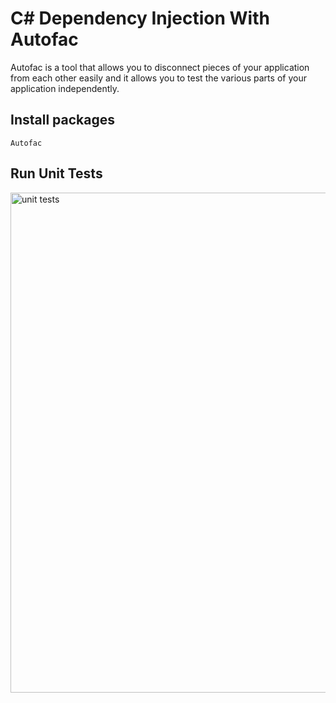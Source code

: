 # C# Dependency Injection With Autofac

Autofac is a tool that allows you to disconnect pieces of your application from each other easily and it allows you to test the various parts of your application independently.

## Install packages
```
Autofac
```

## Run Unit Tests

<img src="/pictures/unit_tests.png" title="unit tests"  width="800">
